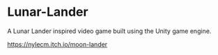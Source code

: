 # Lunar-Lander

A Lunar Lander inspired video game built using the Unity game engine.

https://nylecm.itch.io/moon-lander
